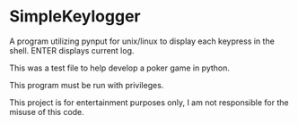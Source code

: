 # SimpleKeylogger
A program utilizing pynput for unix/linux to display each keypress in the shell. ENTER displays current log.

This was a test file to help develop a poker game in python.

This program must be run with privileges.

This project is for entertainment purposes only,
I am not responsible for the misuse of this code.
